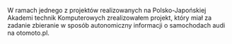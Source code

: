 W ramach jednego z projektów realizowanych na Polsko-Japońskiej Akademi technik Komputerowych zrealizowałem projekt, który miał za zadanie zbieranie w sposób autonomiczny informacji o samochodach audi na otomoto.pl. 
